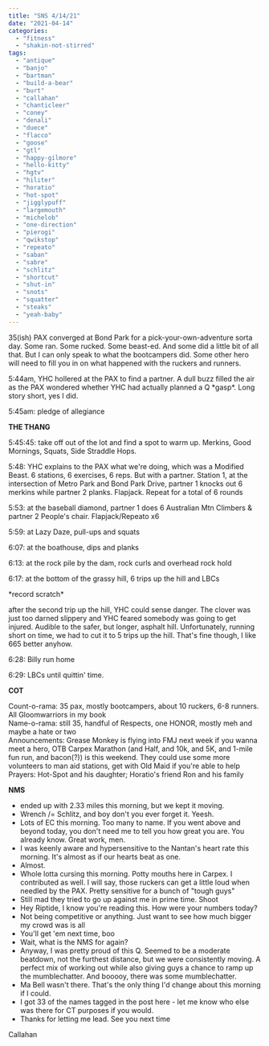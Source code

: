 ```yaml
---
title: "SNS 4/14/21"
date: "2021-04-14"
categories: 
  - "fitness"
  - "shakin-not-stirred"
tags: 
  - "antique"
  - "banjo"
  - "bartman"
  - "build-a-bear"
  - "burt"
  - "callahan"
  - "chanticleer"
  - "coney"
  - "denali"
  - "duece"
  - "flacco"
  - "goose"
  - "gtl"
  - "happy-gilmore"
  - "hello-kitty"
  - "hgtv"
  - "hiliter"
  - "horatio"
  - "hot-spot"
  - "jigglypuff"
  - "largemouth"
  - "michelob"
  - "one-direction"
  - "pierogi"
  - "qwikstop"
  - "repeato"
  - "saban"
  - "sabre"
  - "schlitz"
  - "shortcut"
  - "shut-in"
  - "snots"
  - "squatter"
  - "steaks"
  - "yeah-baby"
---
```


35(ish) PAX converged at Bond Park for a pick-your-own-adventure sorta day. Some ran. Some rucked. Some beast-ed. And some did a little bit of all that. But I can only speak to what the bootcampers did. Some other hero will need to fill you in on what happened with the ruckers and runners.

5:44am, YHC hollered at the PAX to find a partner. A dull buzz filled the air as the PAX wondered whether YHC had actually planned a Q \*gasp\*. Long story short, yes I did.

5:45am: pledge of allegiance

**THE THANG**

5:45:45: take off out of the lot and find a spot to warm up. Merkins, Good Mornings, Squats, Side Straddle Hops.

5:48: YHC explains to the PAX what we're doing, which was a Modified Beast. 6 stations, 6 exercises, 6 reps. But with a partner. Station 1, at the intersection of Metro Park and Bond Park Drive, partner 1 knocks out 6 merkins while partner 2 planks. Flapjack. Repeat for a total of 6 rounds

5:53: at the baseball diamond, partner 1 does 6 Australian Mtn Climbers & partner 2 People's chair. Flapjack/Repeato x6

5:59: at Lazy Daze, pull-ups and squats

6:07: at the boathouse, dips and planks

6:13: at the rock pile by the dam, rock curls and overhead rock hold

6:17: at the bottom of the grassy hill, 6 trips up the hill and LBCs

\*record scratch\*

after the second trip up the hill, YHC could sense danger. The clover was just too darned slippery and YHC feared somebody was going to get injured. Audible to the safer, but longer, asphalt hill. Unfortunately, running short on time, we had to cut it to 5 trips up the hill. That's fine though, I like 665 better anyhow.

6:28: Billy run home

6:29: LBCs until quittin' time.

**COT**

Count-o-rama: 35 pax, mostly bootcampers, about 10 ruckers, 6-8 runners. All Gloomwarriors in my book  
Name-o-rama: still 35, handful of Respects, one HONOR, mostly meh and maybe a hate or two  
Announcements: Grease Monkey is flying into FMJ next week if you wanna meet a hero, OTB Carpex Marathon (and Half, and 10k, and 5K, and 1-mile fun run, and bacon(?)) is this weekend. They could use some more volunteers to man aid stations, get with Old Maid if you're able to help  
Prayers: Hot-Spot and his daughter; Horatio's friend Ron and his family

**NMS**

- ended up with 2.33 miles this morning, but we kept it moving.
- Wrench /= Schlitz, and boy don't you ever forget it. Yeesh.
- Lots of EC this morning. Too many to name. If you went above and beyond today, you don't need me to tell you how great you are. You already know. Great work, men.
- I was keenly aware and hypersensitive to the Nantan's heart rate this morning. It's almost as if our hearts beat as one.
- Almost.
- Whole lotta cursing this morning. Potty mouths here in Carpex. I contributed as well. I will say, those ruckers can get a little loud when needled by the PAX. Pretty sensitive for a bunch of "tough guys"
- Still mad they tried to go up against me in prime time. Shoot
- Hey Riptide, I know you're reading this. How were your numbers today?
- Not being competitive or anything. Just want to see how much bigger my crowd was is all
- You'll get 'em next time, boo
- Wait, what is the NMS for again?
- Anyway, I was pretty proud of this Q. Seemed to be a moderate beatdown, not the furthest distance, but we were consistently moving. A perfect mix of working out while also giving guys a chance to ramp up the mumblechatter. And booooy, there was some mumblechatter.
- Ma Bell wasn't there. That's the only thing I'd change about this morning if I could.
- I got 33 of the names tagged in the post here - let me know who else was there for CT purposes if you would.
- Thanks for letting me lead. See you next time

Callahan
